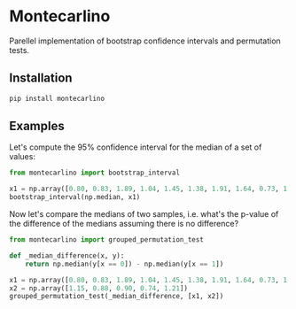 Montecarlino
============

Parellel implementation of bootstrap confidence intervals and permutation tests.

## Installation
```bash
pip install montecarlino
```

## Examples

Let's compute the 95% confidence interval for the median of a set of values:

```python
from montecarlino import bootstrap_interval

x1 = np.array([0.80, 0.83, 1.89, 1.04, 1.45, 1.38, 1.91, 1.64, 0.73, 1.46])
bootstrap_interval(np.median, x1)
```

Now let's compare the medians of two samples, i.e. what's the p-value
of the difference of the medians assuming there is no difference?

```python
from montecarlino import grouped_permutation_test

def _median_difference(x, y):
    return np.median(y[x == 0]) - np.median(y[x == 1])

x1 = np.array([0.80, 0.83, 1.89, 1.04, 1.45, 1.38, 1.91, 1.64, 0.73, 1.46])
x2 = np.array([1.15, 0.88, 0.90, 0.74, 1.21])
grouped_permutation_test(_median_difference, [x1, x2])
```



